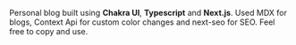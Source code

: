 Personal blog built using __Chakra UI__, __Typescript__ and __Next.js__. Used MDX for blogs, Context Api for custom color changes and next-seo for SEO.
Feel free to copy and use.
